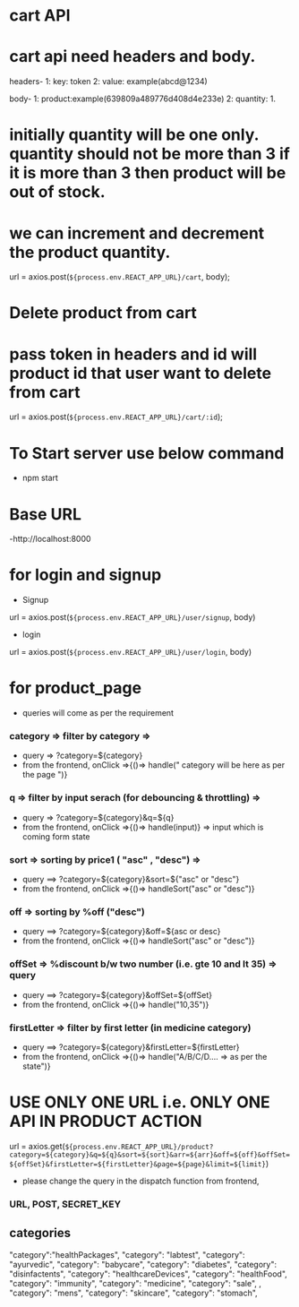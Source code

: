 # cart API

<!-- add to cart -->

# cart api need headers and body.

headers-
1: key: token
2: value: example(abcd@1234)

body-
1: product:example(639809a489776d408d4e233e)
2: quantity: 1.

# initially quantity will be one only. quantity should not be more than 3 if it is more than 3 then product will be out of stock.

# we can increment and decrement the product quantity.

url = axios.post(`${process.env.REACT_APP_URL}/cart`, body);

<!-- delete from cart -->

# Delete product from cart

# pass token in headers and id will product id that user want to delete from cart

url = axios.post(`${process.env.REACT_APP_URL}/cart/:id`);

# To Start server use below command

- npm start

# Base URL

-http://localhost:8000

# for login and signup

- Signup

url = axios.post(`${process.env.REACT_APP_URL}/user/signup`, body)

- login

url = axios.post(`${process.env.REACT_APP_URL}/user/login`, body)

# for product_page

- queries will come as per the requirement

### category => filter by category =>

- query => ?category=${category}
- from the frontend, onClick =>{()=> handle(" category will be here as per the page ")}

### q => filter by input serach (for debouncing & throttling) =>

- query => ?category=${category}&q=${q}
- from the frontend, onClick =>{()=> handle(input)} => input which is coming form state

### sort => sorting by price1 ( "asc" , "desc") =>

- query ==> ?category=${category}&sort=${"asc" or "desc"}
- from the frontend, onClick =>{()=> handleSort("asc" or "desc")}

<!-- ### arr => price b/w two number (i.e. gte 20 and lt 1000) =>

- query ==> ?category=${category}&arr=${arr}
- from the frontend, onClick =>{()=> handleSort("20,1000")} -->

### off => sorting by %off ("desc")

- query ==> ?category=${category}&off=${asc or desc}
- from the frontend, onClick =>{()=> handleSort("asc" or "desc")}

### offSet => %discount b/w two number (i.e. gte 10 and lt 35) => query

- query ==> ?category=${category}&offSet=${offSet}
- from the frontend, onClick =>{()=> handle("10,35")}

### firstLetter => filter by first letter (in medicine category)

- query ==> ?category=${category}&firstLetter=${firstLetter}
- from the frontend, onClick =>{()=> handle("A/B/C/D.... => as per the state")}

# USE ONLY ONE URL i.e. ONLY ONE API IN PRODUCT ACTION

url = axios.get(`${process.env.REACT_APP_URL}/product?category=${category}&q=${q}&sort=${sort}&arr=${arr}&off=${off}&offSet=${offSet}&firstLetter=${firstLetter}&page=${page}&limit=${limit}`)

- please change the query in the dispatch function from frontend,

### URL, POST, SECRET_KEY

## categories

"category":"healthPackages", "category": "labtest", "category": "ayurvedic", "category": "babycare", "category": "diabetes", "category": "disinfactents", "category": "healthcareDevices", "category": "healthFood", "category": "immunity", "category": "medicine", "category": "sale", , "category": "mens", "category": "skincare", "category": "stomach",
